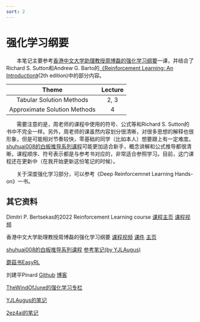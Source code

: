 ```yaml
---
sort: 2
---
```


# 强化学习纲要

&emsp;&emsp;本笔记主要参考[香港中文大学助理教授周博磊的强化学习纲要](https://space.bilibili.com/511221970/channel/seriesdetail?sid=764099)一课，并结合了Richard S. Sutton和Andrew G. Barto的[《Reinforcement Learning: An Introduction》](http://incompleteideas.net/book/the-book-2nd.html)(2th edition)中的部分内容。

<style>
table
{
    margin: auto;
}
</style>

|Theme|Lecture|
|:----:|:----:|
|Tabular Solution Methods|2, 3|
|Approximate Solution Methods|4|

&emsp;&emsp;需要注意的是，周老师的课程中使用的符号、公式等和Richard S. Sutton的书中不完全一样。另外，周老师的课虽然内容划分很清晰，对很多思想的解释也很形象，但是可能相对节奏较快，零基础的同学（比如本人）想要跟上有一定难度。[shuhuai008的白板推导系列课程](https://space.bilibili.com/97068901?spm_id_from=333.788.b_765f7570696e666f.1)可能更加适合新手，概念讲解和公式推导都很清晰，课程顺序、符号表示都是与参考书对应的，非常适合参照学习。目前，这门课程还在更新中（在我开始更新这份笔记的时候）。

&emsp;&emsp;关于深度强化学习部分，可以参考《Deep Reinforcemnet Learning Hands-on》一书。

## 其它资料

Dimitri P. Bertsekas的2022 Reinforcement Learning course [课程主页](http://web.mit.edu/dimitrib/www/RLbook.html) [课程视频](https://space.bilibili.com/2036999141)

香港中文大学助理教授周博磊的强化学习纲要 [课程视频](https://space.bilibili.com/511221970/channel/seriesdetail?sid=764099) [课件](https://github.com/zhoubolei/introRL) [主页](https://boleizhou.github.io/)

[shuhuai008的白板推导系列课程](https://space.bilibili.com/97068901?spm_id_from=333.788.b_765f7570696e666f.1) [参考笔记(by YJLAugus)](https://www.yuque.com/yjlaugus/reinforcement-learning-notes)

[蘑菇书EasyRL](https://datawhalechina.github.io/easy-rl/#/)

刘建平Pinard [Github](https://github.com/ljpzzz/machinelearning) [博客](https://www.cnblogs.com/pinard)

[TheWindOfJune的强化学习专栏](https://blog.csdn.net/weixin_43450646/category_10019516.html?spm=1001.2014.3001.5482)

[YJLAugus的笔记](https://github.com/YJLAugus/Reinforcement-Learning-Notes)

[2ez4ai的笔记](https://github.com/2ez4ai/Reinforcement_Learning_Notes/blob/master/Reinforcement%20Learning%20Notes.pdf)



